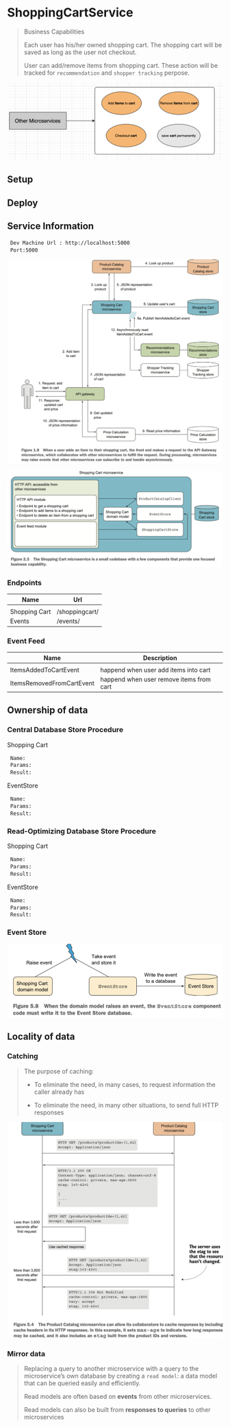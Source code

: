 # ShoppingCartService

> Business Capabilities
>
> Each user has his/her owned shopping cart. The shopping cart will be saved as long as the user not checkout.
>
> User can add/remove items from shopping cart. These action will be tracked for `recommendation` and `shopper tracking` perpose.

![business capabilities](./docs/business-capability-diagram.png)

## Setup

## Deploy

## Service Information

```sh
 Dev Machine Url : http://localhost:5000
 Port:5000
```

![service integration](./docs/shoppingcart-integration.png)

![service information](./docs/shoppingcart-microservice.png)

### Endpoints

| Name          | Url            |
| ------------- | -------------- |
|               |                |
| Shopping Cart | /shoppingcart/ |
| Events        | /events/       |

### Event Feed

| Name                      | Description                              |
| ------------------------- | ---------------------------------------- |
|                           |                                          |
| ItemsAddedToCartEvent     | happend when user add items into cart    |
| ItemsRemovedFromCartEvent | happend when user remove items from cart |

## Ownership of data

### Central Database Store Procedure

Shopping Cart

```sh
 Name:
 Params:
 Result:
```

EventStore

```sh
 Name:
 Params:
 Result:
```

### Read-Optimizing Database Store Procedure

Shopping Cart

```sh
 Name:
 Params:
 Result:
```

EventStore

```sh
 Name:
 Params:
 Result:
```

### Event Store

![storing event](./docs/shoppingcart-storing-event.png)

## Locality of data

### Catching

> The purpose of caching:
>
> -   To eliminate the need, in many cases, to request information the caller already has
>
> -   To eliminate the need, in many other situations, to send full HTTP responses

![caching with http cache](./docs/shoppingcart-caching-httpcache.png)

### Mirror data

> Replacing a query to another microservice with a query to the microservice’s own database by creating a `read model`: a data model that can be queried easily and efficiently.
>
> Read models are often based on **events** from other microservices.
>
> Read models can also be built from **responses to queries** to other microservices
